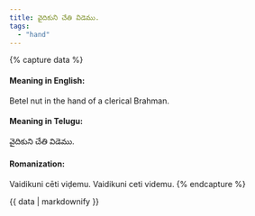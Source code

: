```yaml
---
title: వైదికుని చేతి విడెము.
tags:
  - "hand"
---
```


{% capture data %}
#### Meaning in English:
Betel nut in the hand of a clerical Brahman.

#### Meaning in Telugu:
వైదికుని చేతి విడెము.

#### Romanization:
Vaidikuni cēti viḍemu.
Vaidikuni ceti videmu.
{% endcapture %}

{{ data | markdownify }}

